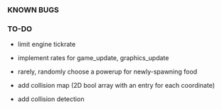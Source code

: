 ### KNOWN BUGS

### TO-DO

* limit engine tickrate

* implement rates for game_update, graphics_update

* rarely, randomly choose a powerup for newly-spawning food

* add collision map (2D bool array with an entry for each coordinate)

* add collision detection
